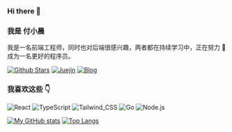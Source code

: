 ### Hi there 👋

### 我是 付小晨

我是一名前端工程师，同时也对后端很感兴趣，两者都在持续学习中，正在努力 💪 成为一名更好的程序员。

[![Github Stars](https://img.shields.io/github/stars/aifuxi?style=for-the-badge&color=2da44e&label=Github%20Star&logo=github)](https://github.com/aifuxi)
[![Juejin](https://img.shields.io/badge/dynamic/json?style=for-the-badge&color=1e80ff&label=稀土掘金&logo=bytedance&logoColor=white&query=%24.data.follower_count&url=https%3A%2F%2Fapi.juejin.cn%2Fuser_api%2Fv1%2Fuser%2Fget%3Fuser_id%3D2647279733052494)](https://juejin.cn/user/2647279733052494)
[![Blog](https://img.shields.io/badge/-fuxiaochen.com-0ea5e9?style=for-the-badge&logo=Bloglovin&logoColor=white&label=个人博客)](https://fuxiaochen.com/)

### 我喜欢这些 :point_down:  

<p>

![React](https://img.shields.io/badge/React-20232A?style=for-the-badge&logo=react&logoColor=61DAFB)
![TypeScript](https://img.shields.io/badge/TypeScript-007ACC?style=for-the-badge&logo=typescript&logoColor=white)
![Tailwind_CSS](https://img.shields.io/badge/Tailwind_CSS-38B2AC?style=for-the-badge&logo=tailwind-css&logoColor=white)
![Go](https://img.shields.io/badge/Go-00ADD8?style=for-the-badge&logo=go&logoColor=white)
![Node.js](https://img.shields.io/badge/Node.js-43853D?style=for-the-badge&logo=node.js&logoColor=white)

</p>

[![My GitHub stats](https://github-readme-stats.vercel.app/api?username=aifuxi&count_private=true&theme=aura&hide=contribs&include_all_commits=true&line_height=24.0)](https://github.com/aifuxi/github-readme-stats) [![Top Langs](https://github-readme-stats.vercel.app/api/top-langs/?username=aifuxi&theme=aura&layout=compact&card_width=360)](https://github.com/aifuxi/github-readme-stats)
